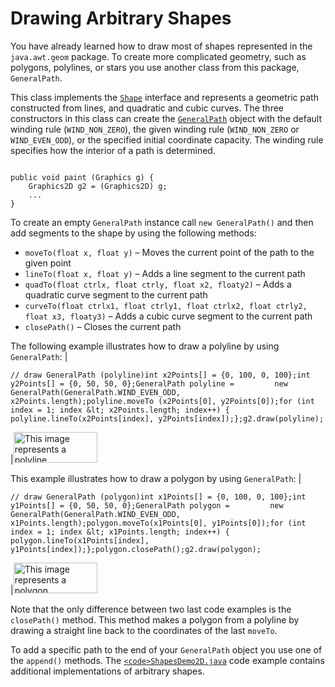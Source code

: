 
# Drawing Arbitrary Shapes

You have already learned how to draw most of shapes represented in the `java.awt.geom` package. To create more complicated geometry, such as polygons, polylines, or stars you use another class from this package, `GeneralPath`.

This class implements the 
[`Shape`](https://docs.oracle.com/javase/8/docs/api/java/awt/Shape.html) interface and represents a geometric path constructed from lines, and quadratic and cubic curves. The three constructors in this class can create the 
[`GeneralPath`](https://docs.oracle.com/javase/8/docs/api/java/awt/geom/GeneralPath.html) object with the default winding rule (`WIND_NON_ZERO`), the given winding rule (`WIND_NON_ZERO` or `WIND_EVEN_ODD`), or the specified initial coordinate capacity. The winding rule specifies how the interior of a path is determined.

```

public void paint (Graphics g) {
    Graphics2D g2 = (Graphics2D) g;
    ...
}

```

To create an empty `GeneralPath` instance call `new GeneralPath()` and then add segments to the shape by using the following methods:

- `moveTo(float x, float y)` &#8211; Moves the current point of the path to the given point
- `lineTo(float x, float y)` &#8211; Adds a line segment to the current path
- `quadTo(float ctrlx, float ctrly, float x2, floaty2)` &#8211; Adds a quadratic curve segment to the current path
- `curveTo(float ctrlx1, float ctrly1, float ctrlx2, float ctrly2, float x3, floaty3)` &#8211; Adds a cubic curve segment to the current path
- `closePath()` &#8211; Closes the current path

The following example illustrates how to draw a polyline by using `GeneralPath`:
|<pre>`// draw GeneralPath (polyline)int x2Points[] = {0, 100, 0, 100};int y2Points[] = {0, 50, 50, 0};GeneralPath polyline =         new GeneralPath(GeneralPath.WIND_EVEN_ODD, x2Points.length);polyline.moveTo (x2Points[0], y2Points[0]);for (int index = 1; index &lt; x2Points.length; index++) {         polyline.lineTo(x2Points[index], y2Points[index]);};g2.draw(polyline);`</pre>|<img src="../../figures/2d/2D-22.gif" width="134" height="49" alt="This image represents a polyline" />

This example illustrates how to draw a polygon by using `GeneralPath`:
|<pre>`// draw GeneralPath (polygon)int x1Points[] = {0, 100, 0, 100};int y1Points[] = {0, 50, 50, 0};GeneralPath polygon =         new GeneralPath(GeneralPath.WIND_EVEN_ODD,                        x1Points.length);polygon.moveTo(x1Points[0], y1Points[0]);for (int index = 1; index &lt; x1Points.length; index++) {        polygon.lineTo(x1Points[index], y1Points[index]);};polygon.closePath();g2.draw(polygon);`</pre>|<img src="../../figures/2d/2D-21.gif" width="134" height="49" alt="This image represents a polygon" />

Note that the only difference between two last code examples is the `closePath()` method. This method makes a polygon from a polyline by drawing a straight line back to the coordinates of the last `moveTo`.

To add a specific path to the end of your `GeneralPath` object you use one of the `append()` methods. The 
[`<code>ShapesDemo2D.java`</code>](examples/ShapesDemo2D.java) code example contains additional implementations of arbitrary shapes.
